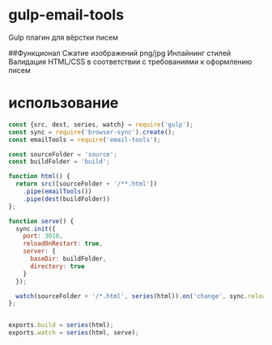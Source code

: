 # gulp-email-tools
Gulp плагин для вёрстки писем

##Функционал
Сжатие изображений png/jpg
Инлайнинг стилей
Валидация HTML/CSS в соответствии с требованиями к оформлению писем

# использование
```js
const {src, dest, series, watch} = require('gulp');
const sync = require('browser-sync').create();
const emailTools = require('email-tools');

const sourceFolder = 'source';
const buildFolder = 'build';

function html() {
  return src([sourceFolder + '/**.html'])
    .pipe(emailTools())
    .pipe(dest(buildFolder))
};

function serve() {
  sync.init({
    port: 3010,
    reloadOnRestart: true,
    server: {
      baseDir: buildFolder,
      directory: true
    }
  });

  watch(sourceFolder + '/*.html', series(html)).on('change', sync.reload)
};


exports.build = series(html);
exports.watch = series(html, serve);
```
